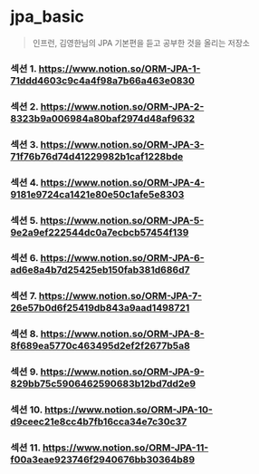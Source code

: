 # jpa_basic
> 인프런, 김영한님의 JPA 기본편을 듣고 공부한 것을 올리는 저장소

### 섹션 1. https://www.notion.so/ORM-JPA-1-71ddd4603c9c4a4f98a7b66a463e0830

### 섹션 2. https://www.notion.so/ORM-JPA-2-8323b9a006984a80baf2974d48af9632

### 섹션 3. https://www.notion.so/ORM-JPA-3-71f76b76d74d41229982b1caf1228bde

### 섹션 4. https://www.notion.so/ORM-JPA-4-9181e9724ca1421e80e50c1afe5e8303

### 섹션 5. https://www.notion.so/ORM-JPA-5-9e2a9ef222544dc0a7ecbcb57454f139

### 섹션 6. https://www.notion.so/ORM-JPA-6-ad6e8a4b7d25425eb150fab381d686d7

### 섹션 7. https://www.notion.so/ORM-JPA-7-26e57b0d6f25419db843a9aad1498721

### 섹션 8. https://www.notion.so/ORM-JPA-8-8f689ea5770c463495d2ef2f2677b5a8

### 섹션 9. https://www.notion.so/ORM-JPA-9-829bb75c5906462590683b12bd7dd2e9

### 섹션 10. https://www.notion.so/ORM-JPA-10-d9ceec21e8cc4b7fb16cca34e7c30c37

### 섹션 11. https://www.notion.so/ORM-JPA-11-f00a3eae923746f2940676bb30364b89

